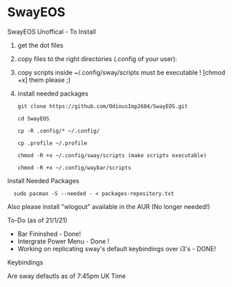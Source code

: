 # SwayEOS
SwayEOS
Unoffical - To Install
1) get the dot files

2) copy files to the right directories (.config of your user):

3) copy scripts inside ~/.config/sway/scripts must be executable ! [chmod +x] them please ;)

4) install needed packages

       git clone https://github.com/OdiousImp2604/SwayEOS.git

       cd SwayEOS

       cp -R .config/* ~/.config/
       
       cp .profile ~/.profile

       chmod -R +x ~/.config/sway/scripts (make scripts executable)
       
       chmod -R +x ~/.config/waybar/scripts
 
 Install Needed Packages
 
      sudo pacman -S --needed - < packages-repository.txt
      
  Also please install "wlogout" available in the AUR  (No longer needed!)  

To-Do (as of 21/1/21)

- Bar Fininshed - Done!
- Intergrate Power Menu - Done !
- Working on replicating sway's default keybindings over i3's - DONE!

Keybindings

Are sway defautls as of 7:45pm UK Time

